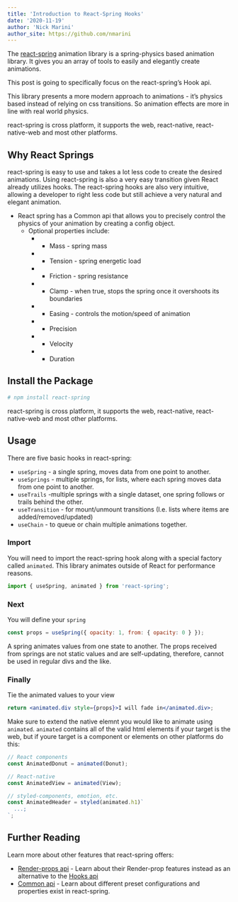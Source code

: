 ```yaml
---
title: 'Introduction to React-Spring Hooks'
date: '2020-11-19'
author: 'Nick Marini'
author_site: https://github.com/nmarini
---
```


The [react-spring](https://www.react-spring.io/) animation library is a spring-physics based animation library. It gives you an array of tools to easily and elegantly create animations.

This post is going to specifically focus on the react-spring’s Hook api.

This library presents a more modern approach to animations - it’s physics based instead of relying on css transitions. So animation effects are more in line with real world physics.

react-spring is cross platform, it supports the web, react-native, react-native-web and most other platforms.

## Why React Springs

react-spring is easy to use and takes a lot less code to create the desired animations. Using react-spring is also a very easy transition given React already utilizes hooks. The react-spring hooks are also very intuitive, allowing a developer to right less code but still achieve a very natural and elegant animation.

- React spring has a Common api that allows you to precisely control the physics of your animation by creating a config object.
  - Optional properties include:
    - - Mass - spring mass
    - - Tension - spring energetic load
    - - Friction - spring resistance
    - - Clamp - when true, stops the spring once it overshoots its boundaries
    - - Easing - controls the motion/speed of animation
    - - Precision
    - - Velocity
    - - Duration

## Install the Package

```bash
# npm install react-spring
```

react-spring is cross platform, it supports the web, react-native, react-native-web and most other platforms.

## Usage

There are five basic hooks in react-spring:

- `useSpring` - a single spring, moves data from one point to another.
- `useSprings` - multiple springs, for lists, where each spring moves data from one point to another.
- `useTrails` -multiple springs with a single dataset, one spring follows or trails behind the other.
- `useTransition` - for mount/unmount transitions (I.e. lists where items are added/removed/updated)
- `useChain` - to queue or chain multiple animations together.

### Import

You will need to import the react-spring hook along with a special factory called `animated`. This library animates outside of React for performance reasons.

```jsx
import { useSpring, animated } from 'react-spring';
```

### Next

You will define your `spring`

```jsx
const props = useSpring({ opacity: 1, from: { opacity: 0 } });
```

A spring animates values from one state to another. The props received from springs are not static values and are self-updating, therefore, cannot be used in regular divs and the like.

### Finally

Tie the animated values to your view

```jsx
return <animated.div style={props}>I will fade in</animated.div>;
```

Make sure to extend the native elemnt you would like to animate using `animated`. `animated` contains all of the valid html elements if your target is the web, but if youre target is a component or elements on other platforms do this:

```jsx
// React components
const AnimatedDonut = animated(Donut);

// React-native
const AnimatedView = animated(View);

// styled-components, emotion, etc.
const AnimatedHeader = styled(animated.h1)`
  ...;
`;
```

## Further Reading

Learn more about other features that react-spring offers:

- [Render-props api](https://www.react-spring.io/docs/props/spring) - Learn about their Render-prop features instead as an alternative to the [Hooks api](https://www.react-spring.io/docs/hooks/basics)
- [Common api](https://www.react-spring.io/docs/hooks/api) - Learn about different preset configurations and properties exist in react-spring.
